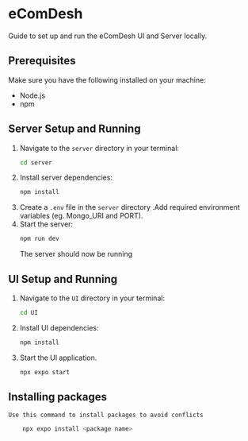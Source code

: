 # eComDesh

Guide to set up and run the eComDesh UI and Server locally.

## Prerequisites

Make sure you have the following installed on your machine:

*   Node.js 
*   npm 

## Server Setup and Running

1.  Navigate to the `server` directory in your terminal:
    ```bash
    cd server
    ```
2.  Install server dependencies:
    ```bash
    npm install
    ```
3.  Create a `.env` file in the `server` directory .Add required environment variables (eg. Mongo_URI and PORT).
4.  Start the server:
    ```bash
    npm run dev
    ```
    The server should now be running

## UI Setup and Running

1.  Navigate to the `UI` directory in your terminal:
    ```bash
    cd UI
    ```
2.  Install UI dependencies:
    ```bash
    npm install
    ```
3.  Start the UI application.
    ```bash
    npx expo start
    ```
## Installing packages

    Use this command to install packages to avoid conflicts
```bash
    npx expo install <package name>
``` 